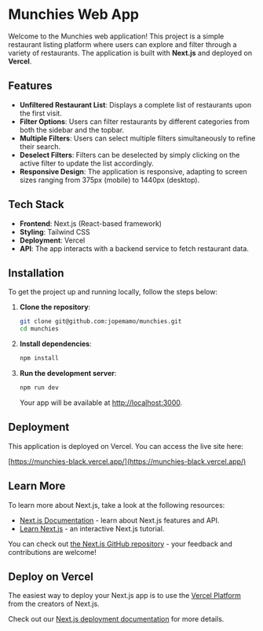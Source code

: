 # Munchies Web App

Welcome to the Munchies web application! This project is a simple restaurant listing platform where users can explore and filter through a variety of restaurants. The application is built with **Next.js** and deployed on **Vercel**.

## Features

- **Unfiltered Restaurant List**: Displays a complete list of restaurants upon the first visit.
- **Filter Options**: Users can filter restaurants by different categories from both the sidebar and the topbar.
- **Multiple Filters**: Users can select multiple filters simultaneously to refine their search.
- **Deselect Filters**: Filters can be deselected by simply clicking on the active filter to update the list accordingly.
- **Responsive Design**: The application is responsive, adapting to screen sizes ranging from 375px (mobile) to 1440px (desktop).

## Tech Stack

- **Frontend**: Next.js (React-based framework)
- **Styling**: Tailwind CSS
- **Deployment**: Vercel
- **API**: The app interacts with a backend service to fetch restaurant data.

## Installation

To get the project up and running locally, follow the steps below:

1. **Clone the repository**:

   ```bash
   git clone git@github.com:jopemamo/munchies.git
   cd munchies
   ```

2. **Install dependencies**:

   ```bash
   npm install
   ```

3. **Run the development server**:

   ```bash
   npm run dev
   ```

   Your app will be available at [http://localhost:3000](http://localhost:3000).

## Deployment

This application is deployed on Vercel. You can access the live site here:

[https://munchies-black.vercel.app/](https://munchies-black.vercel.app/)

## Learn More

To learn more about Next.js, take a look at the following resources:

- [Next.js Documentation](https://nextjs.org/docs) - learn about Next.js features and API.
- [Learn Next.js](https://nextjs.org/learn) - an interactive Next.js tutorial.

You can check out [the Next.js GitHub repository](https://github.com/vercel/next.js) - your feedback and contributions are welcome!

## Deploy on Vercel

The easiest way to deploy your Next.js app is to use the [Vercel Platform](https://vercel.com/new?utm_medium=default-template&filter=next.js&utm_source=create-next-app&utm_campaign=create-next-app-readme) from the creators of Next.js.

Check out our [Next.js deployment documentation](https://nextjs.org/docs/app/building-your-application/deploying) for more details.

